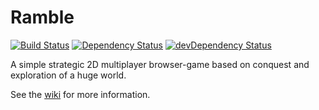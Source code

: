 # Ramble
[![Build Status](https://travis-ci.org/dimitrisuls/Ramble.png)](https://travis-ci.org/dimitrisuls/Ramble)
[![Dependency Status](https://david-dm.org/dimitrisuls/Ramble.png)](https://david-dm.org/dimitrisuls/Ramble#info=dependencies)
[![devDependency Status](https://david-dm.org/dimitrisuls/Ramble/dev-status.png)](https://david-dm.org/dimitrisuls/Ramble#info=devDependencies)

A simple strategic 2D multiplayer browser-game based on conquest and exploration of a huge world.

See the [wiki](https://github.com/dimitrisuls/Ramble/wiki) for more information.
